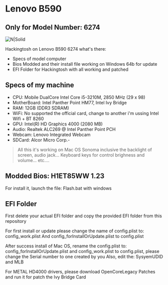 # Lenovo B590
## Only for Model Number: 6274

![N|Solid](https://www.sweetwater.com/insync/media/2023/09/Apple-macOS-Sonoma-on-MacBook-Should-I-Upgrade-to-macOS-Sonoma.jpg)

Hackingtosh on Lenovo B590 6274 what's there:
- Specs of model computer
- Bios Modded and their install file working on Windows 64b for update
- EFI Folder for Hackingtosh with all working and patched

## Specs of my machine

- CPU: Mobile DualCore Intel Core i5-3210M, 2850 MHz (29 x 98)
- MotherBoard: Intel Panther Point HM77, Intel Ivy Bridge
- RAM: 12GB (DDR3 SDRAM)
- WiFi: No supported the official card, change to another i'm ussing Intel Wifi + BT 8260
- GPU: 	Intel(R) HD Graphics 4000 (2080 MB)
- Audio: 	Realtek ALC269 @ Intel Panther Point PCH
- Webcam: Lenovo Integrated Webcam
- SDCard: Alcor Micro Corp.- 
> All this it's working on Mac OS Sonoma inclusive the backlight of screen, audio jack... Keyboard keys for control brighness and volume... etc....


## Modded Bios:  H1ET85WW 1.23

For install it, launch the file: Flash.bat with windows

## EFI Folder

First delete your actual EFI folder and copy the provided EFI folder from this repository

For first install or update please change the name of config.plist to: config_work.plist
And config_forInstallOrUpdate.plist to config.plist

After success install of Mac OS, rename the config.plist to: config_forInstallOrUpdate.plist and config_work.plist to config.plist, please change the Serial number to one created by you
Also, edit the: SysyemUDID and MLB

For METAL HD4000 drivers, please download OpenCoreLegacy Patches and run it for patch the Ivy Bridge Card
